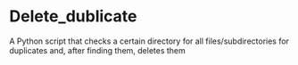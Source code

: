 # Delete_dublicate
 A Python script that checks a certain directory for all files/subdirectories for duplicates and, after finding them, deletes them
